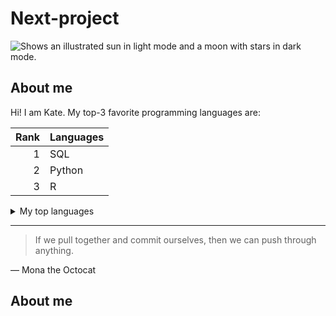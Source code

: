 # Next-project
<picture>
  <source media="(prefers-color-scheme: dark)" srcset="https://user-images.githubusercontent.com/25423296/163456776-7f95b81a-f1ed-45f7-b7ab-8fa810d529fa.png">
  <source media="(prefers-color-scheme: light)" srcset="https://user-images.githubusercontent.com/25423296/163456779-a8556205-d0a5-45e2-ac17-42d089e3c3f8.png">
  <img alt="Shows an illustrated sun in light mode and a moon with stars in dark mode." src="https://user-images.githubusercontent.com/25423296/163456779-a8556205-d0a5-45e2-ac17-42d089e3c3f8.png">
</picture>

## About me

Hi! I am Kate.
My top-3 favorite programming languages are:

| Rank | Languages |
|-----:|-----------|
|     1| SQL       |
|     2| Python    |
|     3| R         |

<details>
<summary>My top languages</summary>

| Rank | Languages |
|-----:|-----------|
|     1| SQL       |
|     2| Python    |
|     3| R         |

</details>

---
> If we pull together and commit ourselves, then we can push through anything.

— Mona the Octocat

## About me

<!-- TO DO: add more details later -->

